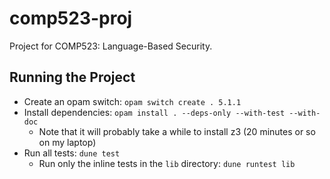 # comp523-proj

Project for COMP523: Language-Based Security.

## Running the Project

- Create an opam switch: `opam switch create . 5.1.1`
- Install dependencies: `opam install . --deps-only --with-test --with-doc`
	- Note that it will probably take a while to install z3 (20 minutes or so on my laptop)
- Run all tests: `dune test`
	- Run only the inline tests in the `lib` directory: `dune runtest lib`
